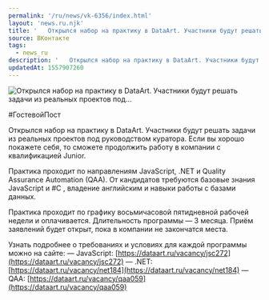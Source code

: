```yaml
---
permalink: '/ru/news/vk-6356/index.html'
layout: 'news.ru.njk'
title: '   Открылся набор на практику в DataArt. Участники будут решать задачи из реальных проектов под…'
source: ВКонтакте
tags:
  - news_ru
description: '   Открылся набор на практику в DataArt. Участники будут решать задачи из реальных проектов под…'
updatedAt: 1557907260
---
```

![   Открылся набор на практику в DataArt. Участники будут решать задачи из реальных проектов под…](https://sun9-67.userapi.com/impf/c848628/v848628048/186ccb/yx8Z-q9-9Jk.jpg?size=1280x853&quality=96&proxy=1&sign=0d1372542bd0a058d139250c8733a68c&c_uniq_tag=MxFMBDMrx9x9H_QrZUMrA1sS_w0XGUcc_MXhX3AsSgo&type=album)

#ГостевойПост

Открылся набор на практику в DataArt. Участники будут решать задачи из реальных проектов под руководством куратора. Если вы хорошо покажете себя, то сможете продолжить работу в компании с квалификацией Junior.

Практика проходит по направлениям JavaScript, .NET и Quality Assurance Automation (QAA). От кандидатов требуются базовые знания JavaScript и #C , владение английским и навыки работы с базами данных.

Практика проходит по графику восьмичасовой пятидневной рабочей недели и оплачивается. Длительность программы — 3 месяца. Приём заявлений будет открыт, пока в компании не закончатся места.

Узнать подробнее о требованиях и условиях для каждой программы можно на сайте:
— JavaScript: [https://dataart.ru/vacancy/jsc272](https://dataart.ru/vacancy/jsc272)
— .NET: [https://dataart.ru/vacancy/net184](https://dataart.ru/vacancy/net184)
— QAA: [https://dataart.ru/vacancy/qaa059](https://dataart.ru/vacancy/qaa059)
